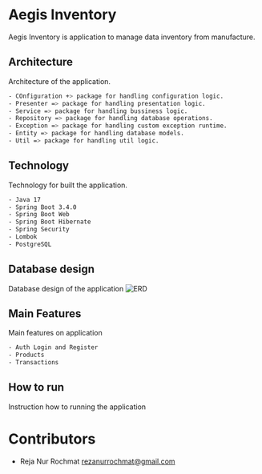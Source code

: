 # Aegis Inventory
Aegis Inventory is application to manage data inventory from manufacture.

## Architecture
Architecture of the application.
```bash
- COnfiguration +> package for handling configuration logic.
- Presenter => package for handling presentation logic.
- Service => package for handling bussiness logic.
- Repository => package for handling database operations.
- Exception => package for handling custom exception runtime.
- Entity => package for handling database models.
- Util => package for handling util logic.
```

## Technology
Technology for built the application.
```bash
- Java 17
- Spring Boot 3.4.0
- Spring Boot Web
- Spring Boot Hibernate
- Spring Security
- Lombok
- PostgreSQL
```

## Database design
Database design of the application
![ERD](https://github.com/user-attachments/assets/2f3bff34-a7e5-4b46-bbd3-fd97c06714f2)



## Main Features
Main features on application
```bash
- Auth Login and Register
- Products
- Transactions
```

## How to run
Instruction how to running the application


# Contributors
- Reja Nur Rochmat <rezanurrochmat@gmail.com>
